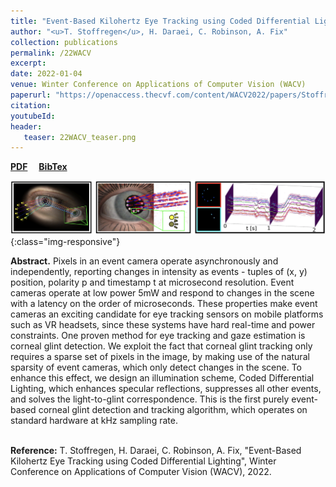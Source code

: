 ```yaml
---
title: "Event-Based Kilohertz Eye Tracking using Coded Differential Lighting"
author: "<u>T. Stoffregen</u>, H. Daraei, C. Robinson, A. Fix"
collection: publications
permalink: /22WACV
excerpt: 
date: 2022-01-04
venue: Winter Conference on Applications of Computer Vision (WACV)
paperurl: "https://openaccess.thecvf.com/content/WACV2022/papers/Stoffregen_Event-Based_Kilohertz_Eye_Tracking_Using_Coded_Differential_Lighting_WACV_2022_paper.pdf"
citation: 
youtubeId: 
header:
   teaser: 22WACV_teaser.png
---
```


<a href="https://openaccess.thecvf.com/content/WACV2022/papers/Stoffregen_Event-Based_Kilohertz_Eye_Tracking_Using_Coded_Differential_Lighting_WACV_2022_paper.pdf" target="_blank"><b>PDF</b></a>&emsp;
<a href="https://timostoff.github.io/files/22wacv.txt" target="_blank"><b>BibTex</b></a>

![WACV_banner](/images/22WACV_banner.png){:class="img-responsive"}

<b>Abstract.</b> Pixels in an event camera operate asynchronously and independently, reporting changes in intensity as events - tuples of (x, y) position, polarity p and timestamp t at microsecond resolution.
Event cameras operate at low power 5mW and respond to changes in the scene with a latency on the order of microseconds.
These properties make event cameras an exciting candidate for eye tracking sensors on mobile platforms such as VR headsets, since these systems have hard real-time and power constraints.
One proven method for eye tracking and gaze estimation is corneal glint detection. 
We exploit the fact that corneal glint tracking only requires a sparse set of pixels in the image, by making use of the natural sparsity of event cameras, which only detect changes in the scene.
To enhance this effect, we design an illumination scheme, Coded Differential Lighting,  which enhances specular reflections, suppresses all other events, and solves the light-to-glint correspondence.
This is the first purely event-based corneal glint detection and tracking algorithm, which operates on standard hardware at kHz sampling rate. 

<br />
<b>Reference:</b>
T. Stoffregen, H. Daraei, C. Robinson, A. Fix, "Event-Based Kilohertz Eye Tracking using Coded Differential Lighting", Winter Conference on Applications of Computer Vision (WACV), 2022.
<br />

